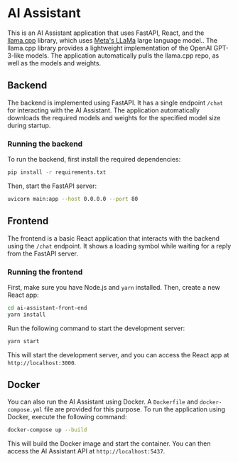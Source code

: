 # AI Assistant

This is an AI Assistant application that uses FastAPI, React, and the [llama.cpp](https://github.com/ggerganov/llama.cpp) library, which uses [Meta's LLaMa](https://github.com/facebookresearch/llama) large language model.. The llama.cpp library provides a lightweight implementation of the OpenAI GPT-3-like models. The application automatically pulls the llama.cpp repo, as well as the models and weights.

## Backend

The backend is implemented using FastAPI. It has a single endpoint `/chat` for interacting with the AI Assistant. The application automatically downloads the required models and weights for the specified model size during startup.

### Running the backend

To run the backend, first install the required dependencies:

```bash
pip install -r requirements.txt
```

Then, start the FastAPI server:

```bash
uvicorn main:app --host 0.0.0.0 --port 80
```

## Frontend

The frontend is a basic React application that interacts with the backend using the `/chat` endpoint. It shows a loading symbol while waiting for a reply from the FastAPI server.

### Running the frontend

First, make sure you have Node.js and `yarn` installed. Then, create a new React app:

```bash
cd ai-assistant-front-end
yarn install
```

Run the following command to start the development server:

```bash
yarn start
```

This will start the development server, and you can access the React app at `http://localhost:3000`.

## Docker

You can also run the AI Assistant using Docker. A `Dockerfile` and `docker-compose.yml` file are provided for this purpose. To run the application using Docker, execute the following command:

```bash
docker-compose up --build
```

This will build the Docker image and start the container. You can then access the AI Assistant API at `http://localhost:5437`.
